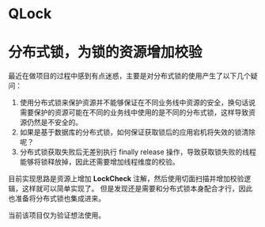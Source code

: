 # QLock
分布式锁，为锁的资源增加校验
===
最近在做项目的过程中感到有点迷惑，主要是对分布式锁的使用产生了以下几个疑问：
1. 使用分布式锁来保护资源并不能够保证在不同业务线中资源的安全，换句话说需要保护的资源可能在不同的业务线中使用的是不同的分布式锁，这样导致资源仍然是不安全的。
2. 如果是基于数据库的分布式锁，如何保证获取锁后的应用宕机将失效的锁清除呢？
3. 分布式锁获取失败后无差别执行 finally release 操作，导致获取锁失败的线程能够将锁释放掉，因此还需要增加线程维度的校验。

目前实现思路是资源上增加 **LockCheck** 注解，然后使用切面扫描并增加校验逻辑，这样就可以简单实现了。
但是发现还是需要和分布式锁本身配合才行，因此也准备将分布式锁也集成进来。

当前该项目仅为验证想法使用。